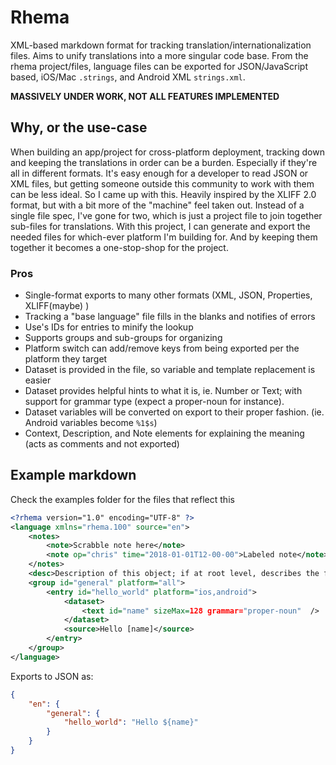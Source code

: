 # Rhema
XML-based markdown format for tracking translation/internationalization files. Aims to unify translations into a more singular code base. From the rhema project/files, language files can be exported for JSON/JavaScript based, iOS/Mac `.strings`, and Android XML `strings.xml`.

**MASSIVELY UNDER WORK, NOT ALL FEATURES IMPLEMENTED**

## Why, or the use-case
When building an app/project for cross-platform deployment, tracking down and keeping the translations in order can be a burden. Especially if they're all in different formats. It's easy enough for a developer to read JSON or XML files, but 
getting someone outside this community to work with them can be less ideal. So I came up with this. Heavily inspired
by the XLIFF 2.0 format, but with a bit more of the "machine" feel taken out. Instead of a single file spec, I've gone for
two, which is just a project file to join together sub-files for translations. With this project, I can generate and export 
the needed files for which-ever platform I'm building for. And by keeping them together it becomes a one-stop-shop for 
the project.

### Pros
- Single-format exports to many other formats (XML, JSON, Properties, XLIFF(maybe) )
- Tracking a "base language" file fills in the blanks and notifies of errors
- Use's IDs for entries to minify the lookup
- Supports groups and sub-groups for organizing
- Platform switch can add/remove keys from being exported per the platform they target
- Dataset is provided in the file, so variable and template replacement is easier
- Dataset provides helpful hints to what it is, ie. Number or Text; with support for grammar type (expect a proper-noun for instance).
- Dataset variables will be converted on export to their proper fashion. (ie. Android variables become `%1$s`)
- Context, Description, and Note elements for explaining the meaning (acts as comments and not exported)

## Example markdown
Check the examples folder for the files that reflect this

```xml
<?rhema version="1.0" encoding="UTF-8" ?>
<language xmlns="rhema.100" source="en">
    <notes>
        <note>Scrabble note here</note>
        <note op="chris" time="2018-01-01T12-00-00">Labeled note</note>
    </notes>
    <desc>Description of this object; if at root level, describes the file then</desc>
    <group id="general" platform="all">
        <entry id="hello_world" platform="ios,android">
            <dataset>
                <text id="name" sizeMax=128 grammar="proper-noun"  />
            </dataset>
            <source>Hello [name]</source>
        </entry>
    </group>
</language>
```


Exports to JSON as:

```json
{
    "en": {
        "general": {
            "hello_world": "Hello ${name}"
        }
    }
}
```
